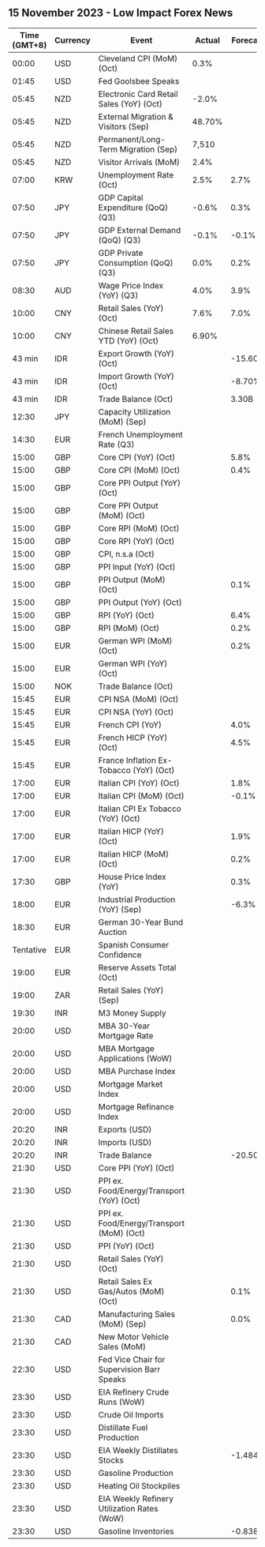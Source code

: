 ## 15 November 2023 - Low Impact Forex News

| Time (GMT+8) | Currency | Event | Actual | Forecast | Previous |
|------|----------|-------|--------|----------|----------|
| 00:00 | USD | Cleveland CPI (MoM) (Oct) | 0.3% |  | 0.5% |
| 01:45 | USD | Fed Goolsbee Speaks |  |  |  |
| 05:45 | NZD | Electronic Card Retail Sales (YoY) (Oct) | -2.0% |  | 1.6% |
| 05:45 | NZD | External Migration & Visitors (Sep) | 48.70% |  | 59.40% |
| 05:45 | NZD | Permanent/Long-Term Migration (Sep) | 7,510 |  | 12,350 |
| 05:45 | NZD | Visitor Arrivals (MoM) | 2.4% |  | -3.0% |
| 07:00 | KRW | Unemployment Rate (Oct) | 2.5% | 2.7% | 2.6% |
| 07:50 | JPY | GDP Capital Expenditure (QoQ) (Q3) | -0.6% | 0.3% | -1.0% |
| 07:50 | JPY | GDP External Demand (QoQ) (Q3) | -0.1% | -0.1% | 1.8% |
| 07:50 | JPY | GDP Private Consumption (QoQ) (Q3) | 0.0% | 0.2% | -0.9% |
| 08:30 | AUD | Wage Price Index (YoY) (Q3) | 4.0% | 3.9% | 3.6% |
| 10:00 | CNY | Retail Sales (YoY) (Oct) | 7.6% | 7.0% | 5.5% |
| 10:00 | CNY | Chinese Retail Sales YTD (YoY) (Oct) | 6.90% |  | 6.81% |
| 43 min | IDR | Export Growth (YoY) (Oct) |  | -15.60% | -16.17% |
| 43 min | IDR | Import Growth (YoY) (Oct) |  | -8.70% | -12.45% |
| 43 min | IDR | Trade Balance (Oct) |  | 3.30B | 3.42B |
| 12:30 | JPY | Capacity Utilization (MoM) (Sep) |  |  | 0.5% |
| 14:30 | EUR | French Unemployment Rate (Q3) |  |  | 7.2% |
| 15:00 | GBP | Core CPI (YoY) (Oct) |  | 5.8% | 6.1% |
| 15:00 | GBP | Core CPI (MoM) (Oct) |  | 0.4% | 0.5% |
| 15:00 | GBP | Core PPI Output (YoY) (Oct) |  |  | 0.7% |
| 15:00 | GBP | Core PPI Output (MoM) (Oct) |  |  | 0.0% |
| 15:00 | GBP | Core RPI (MoM) (Oct) |  |  | 0.4% |
| 15:00 | GBP | Core RPI (YoY) (Oct) |  |  | 7.6% |
| 15:00 | GBP | CPI, n.s.a (Oct) |  |  | 132.00 |
| 15:00 | GBP | PPI Input (YoY) (Oct) |  |  | -2.6% |
| 15:00 | GBP | PPI Output (MoM) (Oct) |  | 0.1% | 0.4% |
| 15:00 | GBP | PPI Output (YoY) (Oct) |  |  | -0.1% |
| 15:00 | GBP | RPI (YoY) (Oct) |  | 6.4% | 8.9% |
| 15:00 | GBP | RPI (MoM) (Oct) |  | 0.2% | 0.5% |
| 15:00 | EUR | German WPI (MoM) (Oct) |  | 0.2% | 0.2% |
| 15:00 | EUR | German WPI (YoY) (Oct) |  |  | -4.1% |
| 15:00 | NOK | Trade Balance (Oct) |  |  | 45.6B |
| 15:45 | EUR | CPI NSA (MoM) (Oct) |  |  | -0.50% |
| 15:45 | EUR | CPI NSA (YoY) (Oct) |  |  | 4.90% |
| 15:45 | EUR | French CPI (YoY) |  | 4.0% | 4.9% |
| 15:45 | EUR | French HICP (YoY) (Oct) |  | 4.5% | 5.7% |
| 15:45 | EUR | France Inflation Ex-Tobacco (YoY) (Oct) |  |  | 4.80% |
| 17:00 | EUR | Italian CPI (YoY) (Oct) |  | 1.8% | 5.3% |
| 17:00 | EUR | Italian CPI (MoM) (Oct) |  | -0.1% | 0.2% |
| 17:00 | EUR | Italian CPI Ex Tobacco (YoY) (Oct) |  |  | 5.1% |
| 17:00 | EUR | Italian HICP (YoY) (Oct) |  | 1.9% | 5.6% |
| 17:00 | EUR | Italian HICP (MoM) (Oct) |  | 0.2% | 1.7% |
| 17:30 | GBP | House Price Index (YoY) |  | 0.3% | 0.2% |
| 18:00 | EUR | Industrial Production (YoY) (Sep) |  | -6.3% | -5.1% |
| 18:30 | EUR | German 30-Year Bund Auction |  |  | 3.040% |
| Tentative | EUR | Spanish Consumer Confidence |  |  | 77.2 |
| 19:00 | EUR | Reserve Assets Total (Oct) |  |  | 1,113.49B |
| 19:00 | ZAR | Retail Sales (YoY) (Sep) |  |  | -0.5% |
| 19:30 | INR | M3 Money Supply |  |  | 10.8% |
| 20:00 | USD | MBA 30-Year Mortgage Rate |  |  | 7.61% |
| 20:00 | USD | MBA Mortgage Applications (WoW) |  |  | 2.5% |
| 20:00 | USD | MBA Purchase Index |  |  | 129.0 |
| 20:00 | USD | Mortgage Market Index |  |  | 165.9 |
| 20:00 | USD | Mortgage Refinance Index |  |  | 347.3 |
| 20:20 | INR | Exports (USD) |  |  | 34.47B |
| 20:20 | INR | Imports (USD) |  |  | 53.84B |
| 20:20 | INR | Trade Balance |  | -20.50B | -19.37B |
| 21:30 | USD | Core PPI (YoY) (Oct) |  |  | 2.7% |
| 21:30 | USD | PPI ex. Food/Energy/Transport (YoY) (Oct) |  |  | 2.8% |
| 21:30 | USD | PPI ex. Food/Energy/Transport (MoM) (Oct) |  |  | 0.2% |
| 21:30 | USD | PPI (YoY) (Oct) |  |  | 2.2% |
| 21:30 | USD | Retail Sales (YoY) (Oct) |  |  | 3.75% |
| 21:30 | USD | Retail Sales Ex Gas/Autos (MoM) (Oct) |  | 0.1% | 0.6% |
| 21:30 | CAD | Manufacturing Sales (MoM) (Sep) |  | 0.0% | 0.7% |
| 21:30 | CAD | New Motor Vehicle Sales (MoM) |  |  | 158.5K |
| 22:30 | USD | Fed Vice Chair for Supervision Barr Speaks |  |  |  |
| 23:30 | USD | EIA Refinery Crude Runs (WoW) |  |  | 0.062M |
| 23:30 | USD | Crude Oil Imports |  |  | 0.348M |
| 23:30 | USD | Distillate Fuel Production |  |  | -0.153M |
| 23:30 | USD | EIA Weekly Distillates Stocks |  | -1.484M | -0.792M |
| 23:30 | USD | Gasoline Production |  |  | -0.330M |
| 23:30 | USD | Heating Oil Stockpiles |  |  | 0.304M |
| 23:30 | USD | EIA Weekly Refinery Utilization Rates (WoW) |  |  | -0.2% |
| 23:30 | USD | Gasoline Inventories |  | -0.838M | 0.065M |
